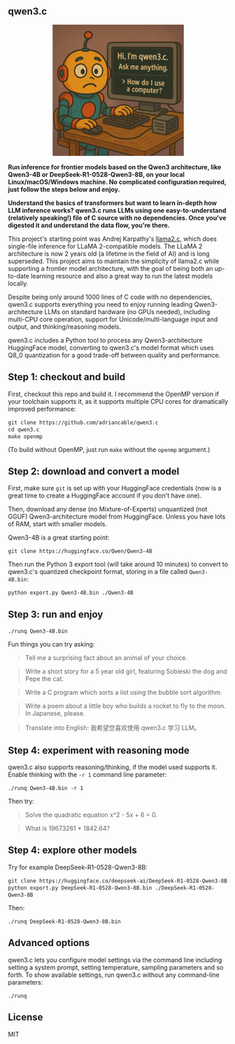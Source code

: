 ## qwen3.c

<p align="center">
  <img src="assets/qwen3_c.jpg" width="300" height="300" alt="Cute Llama">
</p>

**Run inference for frontier models based on the Qwen3 architecture, like Qwen3-4B or DeepSeek-R1-0528-Qwen3-8B, on your local Linux/macOS/Windows machine. No complicated configuration
required, just follow the steps below and enjoy.**

**Understand the basics of transformers but want to learn in-depth how LLM inference works? qwen3.c runs LLMs using one easy-to-understand (relatively speaking!) file of C source with no dependencies. Once you've
digested it and understand the data flow, you're there.**

This project's starting point was Andrej Karpathy's [llama2.c](https://github.com/karpathy/llama2.c), which does single-file
inference for LLaMA 2-compatible models. The LLaMA 2 architecture is now 2 years old (a lifetime in the field of AI) and is
long superseded. This project aims to maintain the simplicity of llama2.c while supporting a frontier
model architecture, with the goal of being both an up-to-date learning resource and also a great way to run the latest models locally.

Despite being only around 1000 lines of C code with no dependencies, qwen3.c supports everything you need to
enjoy running leading Qwen3-architecture LLMs on standard hardware (no GPUs needed), including multi-CPU core operation, support for Unicode/multi-language input and output, and thinking/reasoning models.

qwen3.c includes a Python tool to process any Qwen3-architecture HuggingFace model, converting to qwen3.c's model format which uses Q8_0 quantization for a good trade-off between quality
and performance.

## Step 1: checkout and build

First, checkout this repo and build it. I recommend the OpenMP version if your toolchain supports it, as it supports multiple CPU
cores for dramatically improved performance:

```aiignore
git clone https://github.com/adriancable/qwen3.c
cd qwen3.c
make openmp
```

(To build without OpenMP, just run `make` without the `openmp` argument.)

## Step 2: download and convert a model

First, make sure `git` is set up with your HuggingFace credentials (now is a great time to create a
HuggingFace account if you don't have one).

Then, download any dense (no Mixture-of-Experts) unquantized (not GGUF) Qwen3-architecture model from HuggingFace.
Unless you have lots of RAM, start with smaller models.

Qwen3-4B is a great starting point:

```aiignore
git clone https://huggingface.co/Qwen/Qwen3-4B
```

Then run the Python 3 export tool (will take around 10 minutes) to convert to qwen3.c's quantized checkpoint format, storing in
a file called `Qwen3-4B.bin`:

```aiignore
python export.py Qwen3-4B.bin ./Qwen3-4B
```

## Step 3: run and enjoy

```aiignore
./runq Qwen3-4B.bin
```

Fun things you can try asking:

> Tell me a surprising fact about an animal of your choice.

> Write a short story for a 5 year old girl, featuring Sobieski the dog and Pepe the cat.

> Write a C program which sorts a list using the bubble sort algorithm.

> Write a poem about a little boy who builds a rocket to fly to the moon. In Japanese, please.

> Translate into English: 我希望您喜欢使用 qwen3.c 学习 LLM。

## Step 4: experiment with reasoning mode

qwen3.c also supports reasoning/thinking, if the model used supports it. Enable thinking with the `-r 1` command line parameter:

```aiignore
./runq Qwen3-4B.bin -r 1
```

Then try:

> Solve the quadratic equation x^2 - 5x + 6 = 0.

> What is 19673261 * 1842.64?

## Step 4: explore other models

Try for example DeepSeek-R1-0528-Qwen3-8B:

```aiignore
git clone https://huggingface.co/deepseek-ai/DeepSeek-R1-0528-Qwen3-8B
python export.py DeepSeek-R1-0528-Qwen3-8B.bin ./DeepSeek-R1-0528-Qwen3-8B
```

Then:

```aiignore
./runq DeepSeek-R1-0528-Qwen3-8B.bin
```

## Advanced options

qwen3.c lets you configure model settings via the command line including setting a system prompt, setting temperature, sampling parameters and so forth.
To show available settings, run qwen3.c without any command-line parameters:

```aiignore
./runq
```

## License

MIT

